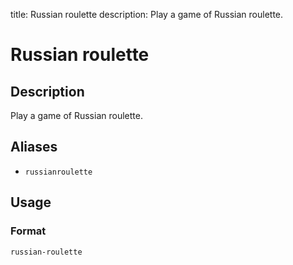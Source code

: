 title: Russian roulette
description: Play a game of Russian roulette.

# Russian roulette

## Description

Play a game of Russian roulette.

## Aliases

* `russianroulette`

## Usage

### Format

`russian-roulette`
